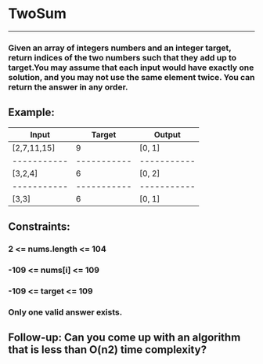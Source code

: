 
# TwoSum
-----------------------------------------------------
### Given an array of integers numbers and an integer target, return indices of the two numbers such that they add up to target.You may assume that each input would have exactly one solution, and you may not use the same element twice. You can return the answer in any order.

## Example:

| Input       | Target      | Output    |
| ----------- | ----------- |-----------|
| [2,7,11,15] | 9           |  [0, 1]   |
| ----------- | ----------- |-----------|
| [3,2,4]     | 6           |  [0, 2]   |
| ----------- | ----------- |-----------|
| [3,3]       | 6           |  [0, 1]   |

## Constraints:

### 2 <= nums.length <= 104
### -109 <= nums[i] <= 109
### -109 <= target <= 109
### Only one valid answer exists.

## Follow-up: Can you come up with an algorithm that is less than O(n2) time complexity?
